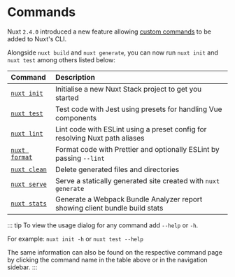# Commands

Nuxt `2.4.0` introduced a new feature allowing [custom commands][nuxt-commands] to be added to Nuxt's CLI.

Alongside `nuxt build` and `nuxt generate`, you can now run `nuxt init` and `nuxt test` among others listed below:

| Command                        | Description                                                                 |
| :----------------------------- | :-------------------------------------------------------------------------- |
| [`nuxt init`](./init.html)     | Initialise a new Nuxt Stack project to get you started                      |
| [`nuxt test`](./test.html)     | Test code with Jest using presets for handling Vue components               |
| [`nuxt lint`](./lint.html)     | Lint code with ESLint using a preset config for resolving Nuxt path aliases |
| [`nuxt format`](./format.html) | Format code with Prettier and optionally ESLint by passing `--lint`         |
| [`nuxt clean`](./clean.html)   | Delete generated files and directories                                      |
| [`nuxt serve`](./serve.html)   | Serve a statically generated site created with `nuxt generate`              |
| [`nuxt stats`](./stats.html)   | Generate a Webpack Bundle Analyzer report showing client bundle build stats |

::: tip
To view the usage dialog for any command add `--help` or `-h`.

For example: `nuxt init -h` or `nuxt test --help`

The same information can also be found on the respective command page by clicking the command name in the table above or in the navigation sidebar.
:::

[nuxt-commands]: https://nuxtjs.org/guide/modules#module-package-commands
